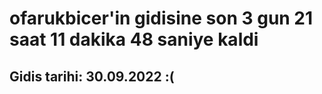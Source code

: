 # ofarukbicer'in gidisine son 3 gun 21 saat 11 dakika 48 saniye kaldi

## Gidis tarihi: 30.09.2022 :(